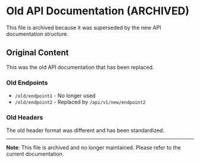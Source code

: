 <!-- ARCHIVED: 2024-12-01 -->
<!-- REASON: Superseded by new API documentation structure -->
<!-- REPLACEMENT: docs/API_ROUTES_REGISTRY.md -->
<!-- ARCHIVED BY: docs_audit.py -->

# Old API Documentation (ARCHIVED)

This file is archived because it was superseded by the new API documentation structure.

## Original Content

This was the old API documentation that has been replaced.

### Old Endpoints

- `/old/endpoint1` - No longer used
- `/old/endpoint2` - Replaced by `/api/v1/new/endpoint2`

### Old Headers

The old header format was different and has been standardized.

---

**Note**: This file is archived and no longer maintained. Please refer to the current documentation.
